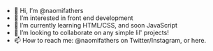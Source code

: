 - 👋 Hi, I’m @naomifathers
- 👀 I’m interested in front end development
- 🌱 I’m currently learning HTML/CSS, and soon JavaScript
- 💞️ I’m looking to collaborate on any simple lil' projects!
- 📫 How to reach me: @naomifathers on Twitter/Instagram, or here.

<!---
naomifathers/naomifathers is a ✨ special ✨ repository because its `README.md` (this file) appears on your GitHub profile.
You can click the Preview link to take a look at your changes.
--->
